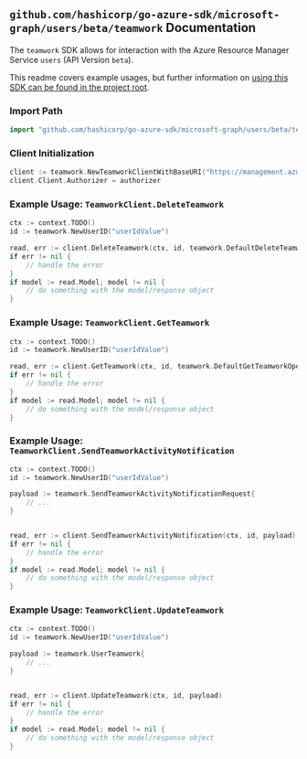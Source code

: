 
## `github.com/hashicorp/go-azure-sdk/microsoft-graph/users/beta/teamwork` Documentation

The `teamwork` SDK allows for interaction with the Azure Resource Manager Service `users` (API Version `beta`).

This readme covers example usages, but further information on [using this SDK can be found in the project root](https://github.com/hashicorp/go-azure-sdk/tree/main/docs).

### Import Path

```go
import "github.com/hashicorp/go-azure-sdk/microsoft-graph/users/beta/teamwork"
```


### Client Initialization

```go
client := teamwork.NewTeamworkClientWithBaseURI("https://management.azure.com")
client.Client.Authorizer = authorizer
```


### Example Usage: `TeamworkClient.DeleteTeamwork`

```go
ctx := context.TODO()
id := teamwork.NewUserID("userIdValue")

read, err := client.DeleteTeamwork(ctx, id, teamwork.DefaultDeleteTeamworkOperationOptions())
if err != nil {
	// handle the error
}
if model := read.Model; model != nil {
	// do something with the model/response object
}
```


### Example Usage: `TeamworkClient.GetTeamwork`

```go
ctx := context.TODO()
id := teamwork.NewUserID("userIdValue")

read, err := client.GetTeamwork(ctx, id, teamwork.DefaultGetTeamworkOperationOptions())
if err != nil {
	// handle the error
}
if model := read.Model; model != nil {
	// do something with the model/response object
}
```


### Example Usage: `TeamworkClient.SendTeamworkActivityNotification`

```go
ctx := context.TODO()
id := teamwork.NewUserID("userIdValue")

payload := teamwork.SendTeamworkActivityNotificationRequest{
	// ...
}


read, err := client.SendTeamworkActivityNotification(ctx, id, payload)
if err != nil {
	// handle the error
}
if model := read.Model; model != nil {
	// do something with the model/response object
}
```


### Example Usage: `TeamworkClient.UpdateTeamwork`

```go
ctx := context.TODO()
id := teamwork.NewUserID("userIdValue")

payload := teamwork.UserTeamwork{
	// ...
}


read, err := client.UpdateTeamwork(ctx, id, payload)
if err != nil {
	// handle the error
}
if model := read.Model; model != nil {
	// do something with the model/response object
}
```

